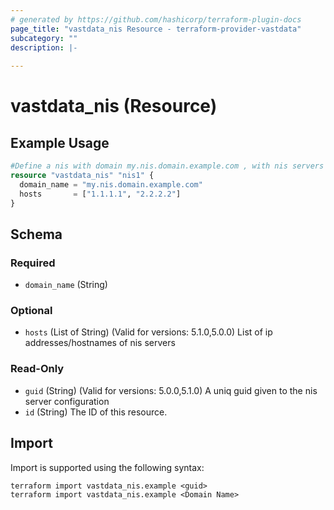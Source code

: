 ```yaml
---
# generated by https://github.com/hashicorp/terraform-plugin-docs
page_title: "vastdata_nis Resource - terraform-provider-vastdata"
subcategory: ""
description: |-
  
---
```


# vastdata_nis (Resource)



## Example Usage

```terraform
#Define a nis with domain my.nis.domain.example.com , with nis servers 1.1.1.1 , 2.2.2.2
resource "vastdata_nis" "nis1" {
  domain_name = "my.nis.domain.example.com"
  hosts       = ["1.1.1.1", "2.2.2.2"]
}
```

<!-- schema generated by tfplugindocs -->
## Schema

### Required

- `domain_name` (String)

### Optional

- `hosts` (List of String) (Valid for versions: 5.1.0,5.0.0) List of ip addresses/hostnames of nis servers

### Read-Only

- `guid` (String) (Valid for versions: 5.0.0,5.1.0) A uniq guid given to the nis server configuration
- `id` (String) The ID of this resource.

## Import

Import is supported using the following syntax:

```shell
terraform import vastdata_nis.example <guid>
terraform import vastdata_nis.example <Domain Name>
```
